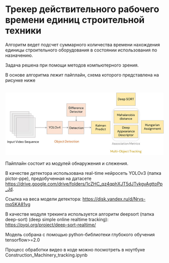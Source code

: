 # Трекер действительного рабочего времени единиц строительной техники

Алгоритм ведет подсчет суммарного количества времени нахождения единицы строительного оборудования в состоянии использования по назначению.
<br/>

Задача решена при помощи методов компьютерного зрения.
<br/>

В основе алгоритма лежит пайплайн, схема которого представлена на рисунке ниже
<br/><br/>

![Alt text](03-architecture.jpg)

Пайплайн состоит из модулей обнаружения и слежения.
<br/>

В качестве детектора использована real-time нейросеть YOLOv3 (папка pictor-ppe), предобученная на датасете https://drive.google.com/drive/folders/1cZHC_qz4qphXJT5dJTvkgvAgttoPp_Jd.

Ссылка на веса модели детектора: https://disk.yandex.ru/d/Nrvs-mqSKA81vg
<br/>

В качестве модуля трекинга используется алгоритм deepsort (папка deep-sort) (deep simple online realtime tracking): https://pypi.org/project/deep-sort-realtime/
<br/>

Модель собрана с помощью python-библиотеки глубокого обучения tensorflow>=2.0

Процесс обработки видео в коде можно посмотреть в ноутбуке Construction_Machinery_tracking.ipynb 

